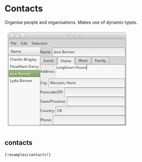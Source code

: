 # Contacts

Organise people and organisations. Makes use of dynamic types.

![screenshot](contacts.png)

## contacts
```pinafore
{!examples/contacts!}
```
